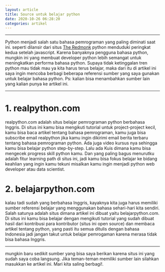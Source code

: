 ```yaml
---
layout: article
title: Source untuk belajar python
date: 2020-10-26 06:28:20
categories: artikel
---
```


---
Python menjadi salah satu bahasa pemrograman yang paling diminati saat ini. seperti dilansir dari situs [The Redmonk](https://redmonk.com/sogrady/2020/07/27/language-rankings-6-20/) python menduduki peringkat kedua setelah javascript. Karena banyaknya pengguna bahasa python, mungkin ini yang membuat developer python lebih semangat untuk meningkatkan performa bahasa python. Supaya tidak ketinggalan tren python mau tidak mau ya kita harus terus belajar, maka dari itu di artikel ini saya ingin mencoba berbagi beberapa referensi sumber yang saya gunakan untuk belajar bahasa python. Ps: kalian bisa menambahkan sumber lain yang kalian punya ke artikel ini.

---
# 1. realpython.com
realpython.com adalah situs belajar pemrograman python berbahasa Inggris. Di situs ini kamu bisa mengikuti tutorial untuk project-project kecil, kamu bisa baca artikel tentang bahasa pemrograman, kamu juga bisa subscribe email realpython jika kamu ingin dikirimi email berita terbaru tentang bahasa pemrograman python. Ada juga video kursus nya sehingga kamu bisa belajar python step-by-step. Lalu ada Kuis dimana kamu bisa mengecek progress skill python kamu. Dan yang paling bagus menurutku adalah fitur learning path di situs ini, jadi kamu bisa fokus belajar ke bidang keahlian yang ingin kamu tekuni misalkan kamu ingin menjadi python web developer atau data scientist.

# 2. belajarpython.com
kalau tadi sudah yang berbahasa Inggris, kayaknya kita juga harus memiliki sumber referensi belajar yang menggunakan bahasa sehari-hari kita sendiri. Salah satunya adalah situs dimana artikel ini dibuat yaitu belajarpython.com. Di situs ini kamu bisa belajar dengan mengikuti tutorial yang sudah dibuat hasil dari kontribusi para kontributor (situs ini open source) dan membaca artikel tentang python, yang pasti itu semua ditulis dengan bahasa Indonesia jadi jangan takut untuk belajar pemrogaman karena merasa tidak bisa bahasa Inggris.

---
mungkin baru sedikit sumber yang bisa saya berikan karena situs ini yang sudah saya coba langsung. Jika teman-teman memiliki sumber lain silahkan masukkan ke artikel ini. Mari kita saling berbagi!.
